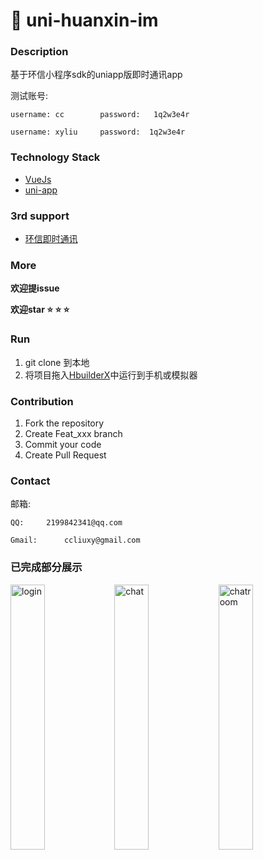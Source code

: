 # :speech_balloon: uni-huanxin-im

### Description

基于环信小程序sdk的uniapp版即时通讯app 

测试账号: 
	
	username: cc	 	password:	1q2w3e4r
	
	username: xyliu 	password:  1q2w3e4r

### Technology Stack

* [VueJs](https://cn.vuejs.org/)
* [uni-app](https://uniapp.dcloud.io/)

### 3rd support

* [环信即时通讯](https://www.easemob.com/)

### More
__欢迎提issue__

__欢迎star :star: :star: :star:__



### Run

1. git clone 到本地
2. 将项目拖入[HbuilderX](https://www.dcloud.io/hbuilderx.html)中运行到手机或模拟器


### Contribution

1. Fork the repository
2. Create Feat_xxx branch
3. Commit your code
4. Create Pull Request

### Contact

邮箱: 

	QQ:		2199842341@qq.com
	
	Gmail:		ccliuxy@gmail.com

### 已完成部分展示
<img title="login" src="https://user-images.githubusercontent.com/33248133/64444919-cca74000-d107-11e9-86ff-edd330ff5398.png" width='33%'><img title="chat" src="https://user-images.githubusercontent.com/33248133/64805934-ba744880-d5c4-11e9-92d2-032881167b4d.png" width='33%'><img title="chatroom" src="https://user-images.githubusercontent.com/33248133/64805936-bc3e0c00-d5c4-11e9-82db-90749689c2b2.jpg" width='33%'>